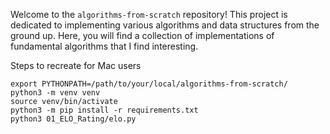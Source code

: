 Welcome to the `algorithms-from-scratch` repository! This project is dedicated to implementing various algorithms and data structures from the ground up. Here, you will find a collection of implementations of fundamental algorithms that I find interesting.

Steps to recreate for Mac users
```
export PYTHONPATH=/path/to/your/local/algorithms-from-scratch/
python3 -m venv venv
source venv/bin/activate
python3 -m pip install -r requirements.txt
python3 01_ELO_Rating/elo.py
```